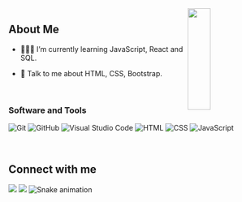 <img width="30%" align="right" src="https://media.giphy.com/media/3o6fJ5z2bgCLBshZUA/giphy.gif" width="200" height="200" />

<h2> About Me </h2>

- 👨🏻‍💻 I’m currently learning JavaScript, React and SQL.

- 💬 Talk to me about HTML, CSS, Bootstrap.

</br>


<h3 align="left">Software and Tools</h3>
<p>
    <img alt="Git" src="https://img.shields.io/badge/Git-F05032??style=for-the-badge&logo=git&logoColor=white"></a>
    <img alt ="GitHub" src="https://img.shields.io/badge/GitHub-100000?style=for-the-badge&logo=github&logoColor=white"></a>
    <img alt="Visual Studio Code" src="https://img.shields.io/badge/Visual Studio Code-007ACC?style=flat-square&logo=Visual Studio Code&logoColor=white"></a>
    <img alt="HTML" src="https://img.shields.io/badge/HTML-E34F26?style=for-the-badge&logo=html5&logoColor=white"></a>
    <img alt="CSS" src="https://img.shields.io/badge/CSS-1572B6?style=for-the-badge&logo=css3&logoColor=white"></a>
    <img alt="JavaScript" src="https://img.shields.io/badge/JavaScript-323330?style=for-the-badge&logo=javascript&logoColor=F7DF1E"></a>
  
</p>

</br>


<h2> Connect with me </h2>

<a href = 'https://www.linkedin.com/in/yarentuncc/'> <img src="https://img.shields.io/badge/LinkedIn-0077B5?&logo=linkedin&logoColor=white"/></a>
<a href = 'https://www.twitter.com/yarentnccc'> <img src="https://img.shields.io/badge/Twitter-1DA1F2?logo=twitter&logoColor=white"/></a> 
![Snake animation](https://svgshare.com/i/_CU.svg)
